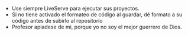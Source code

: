 - Use siempre LiveServe para ejecutar sus proyectos.
- Si no tiene activado el formateo de código al guardar, dé formato a su código antes de subirlo al repositorio
- Profesor apiadese de mi, porque yo no soy el mejor guerrero de Dios.